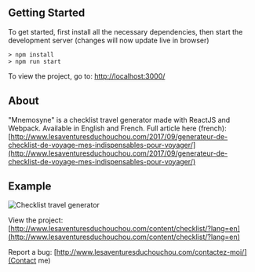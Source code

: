 ## Getting Started

To get started, first install all the necessary dependencies, then start the development server (changes will now update live in browser)
```
> npm install
> npm run start
```

To view the project, go to: [http://localhost:3000/](http://localhost:3000/)

## About

"Mnemosyne" is a checklist travel generator made with ReactJS and Webpack. Available in English and French.
Full article here (french): [http://www.lesaventuresduchouchou.com/2017/09/generateur-de-checklist-de-voyage-mes-indispensables-pour-voyager/](http://www.lesaventuresduchouchou.com/2017/09/generateur-de-checklist-de-voyage-mes-indispensables-pour-voyager/)

## Example

![Checklist travel generator](http://www.lesaventuresduchouchou.com/wp-content/uploads/2017/09/screen-1.jpg)

View the project:
[http://www.lesaventuresduchouchou.com/content/checklist/?lang=en](http://www.lesaventuresduchouchou.com/content/checklist/?lang=en)


Report a bug:
[http://www.lesaventuresduchouchou.com/contactez-moi/](Contact me)